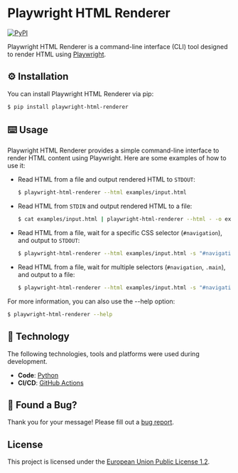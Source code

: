 # Playwright HTML Renderer

[![PyPI](../../actions/workflows/pypi.yml/badge.svg)](../../actions/workflows/pypi.yml)

Playwright HTML Renderer is a command-line interface (CLI) tool designed to render HTML using [Playwright](https://playwright.dev/python).

## ⚙️ Installation

You can install Playwright HTML Renderer via pip:

```sh
$ pip install playwright-html-renderer
```

## ⌨️ Usage

Playwright HTML Renderer provides a simple command-line interface to render HTML content using Playwright. Here are some examples of how to use it:

- Read HTML from a file and output rendered HTML to `STDOUT`:  
  ```sh
  $ playwright-html-renderer --html examples/input.html
  ```

- Read HTML from `STDIN` and output rendered HTML to a file:  
  ```sh
  $ cat examples/input.html | playwright-html-renderer --html - -o examples/output.html
  ```

- Read HTML from a file, wait for a specific CSS selector (`#navigation`), and output to `STDOUT`:  
  ```sh
  $ playwright-html-renderer --html examples/input.html -s "#navigation"
  ```

- Read HTML from a file, wait for multiple selectors (`#navigation`, `.main`), and output to a file:  
  ```sh
  $ playwright-html-renderer --html examples/input.html -s "#navigation" ".main" -o examples/output.html
  ```

For more information, you can also use the --help option:  

```sh
$ playwright-html-renderer --help
```

## 🔨 Technology

The following technologies, tools and platforms were used during development.

- **Code**: [Python](https://python.org)
- **CI/CD**: [GitHub Actions](https://github.com/actions)

## 🐛 Found a Bug?

Thank you for your message! Please fill out a [bug report](../../issues/new?assignees=&labels=&template=bug_report.md&title=).

## License

This project is licensed under the [European Union Public License 1.2](https://choosealicense.com/licenses/eupl-1.2/).